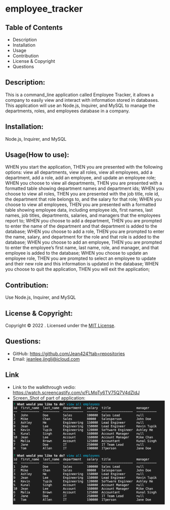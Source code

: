 # employee_tracker
## Table of Contents
- Description
- Installation
- Usage
- Contribution
- License & Copyright
- Questions

## Description:
This is a command_line application called Employee Tracker, it allows a company to easily view and interact with information stored in databases. This application will use an Node.js, Inquirer, and MySQL to manage the departments, roles, and employees database in a company.

## Installation:
Node.js, Inquirer, and MySQL

## Usage(How to use):
WHEN you start the application, THEN you are presented with the following options: view all departments, view all roles, view all employees, add a department, add a role, add an employee, and update an employee role;
WHEN you choose to view all departments, THEN you are presented with a formatted table showing department names and department ids;
WHEN you choose to view all roles, THEN you are presented with the job title, role id, the department that role belongs to, and the salary for that role;
WHEN you choose to view all employees, THEN you are presented with a formatted table showing employee data, including employee ids, first names, last names, job titles, departments, salaries, and managers that the employees report to;
WHEN you choose to add a department, THEN you are prompted to enter the name of the department and that department is added to the database;
WHEN you choose to add a role, THEN you are prompted to enter the name, salary, and department for the role and that role is added to the database;
WHEN you choose to add an employee, THEN you are prompted to enter the employee’s first name, last name, role, and manager, and that employee is added to the database;
WHEN you choose to update an employee role, THEN you are prompted to select an employee to update and their new role and this information is updated in the database;
WHEN you choose to quit the application, THEN you will exit the application;

## Contribution:
Use Node.js, Inquirer, and MySQL

## License & Copyright:
Copyright © 2022 <Jing Li>. 
Licensed under the [MIT License](LICENSE).

## Questions:

- GitHub: https://github.com/Jean424?tab=repositories
- Email: jeanlee.jingli@icloud.com

## Link
- Link to the walkthrough vedio: https://watch.screencastify.com/v/FLMqTy6TV75Q7V4dZIdJ
- Screen_Shot of part of application:![Screenshot of application](./images/ScreenShot3.png)